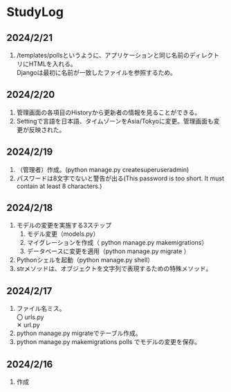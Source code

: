 # StudyLog

## 2024/2/21

1.  /templates/pollsというように、アプリケーションと同じ名前のディレクトリにHTMLを入れる。  
    Djangoは最初に名前が一致したファイルを参照するため。

## 2024/2/20

1.  管理画面の各項目のHistoryから更新者の情報を見ることができる。
2.  Settingで言語を日本語、タイムゾーンをAsia/Tokyoに変更。管理画面も変更が反映された。

## 2024/2/19

1.  （管理者）作成。(python manage.py createsuperuseradmin)
2.  パスワードは8文字でないと警告が出る(This password is too short. It must contain at least 8 characters.)

## 2024/2/18

1. モデルの変更を実施する3ステップ
   1. モデル変更（models.py）
   2. マイグレーションを作成（ python manage.py makemigrations）
   3. データベースに変更を適用（python manage.py migrate ）
2. Pythonシェルを起動（python manage.py shell）
3. strメソッドは、オブジェクトを文字列で表現するための特殊メソッド。

## 2024/2/17

1. ファイル名ミス。  
   〇 urls.py  
   ✕ url.py
2. python manage.py migrateでテーブル作成。
3. python manage.py makemigrations polls でモデルの変更を保存。

## 2024/2/16

1. 作成
